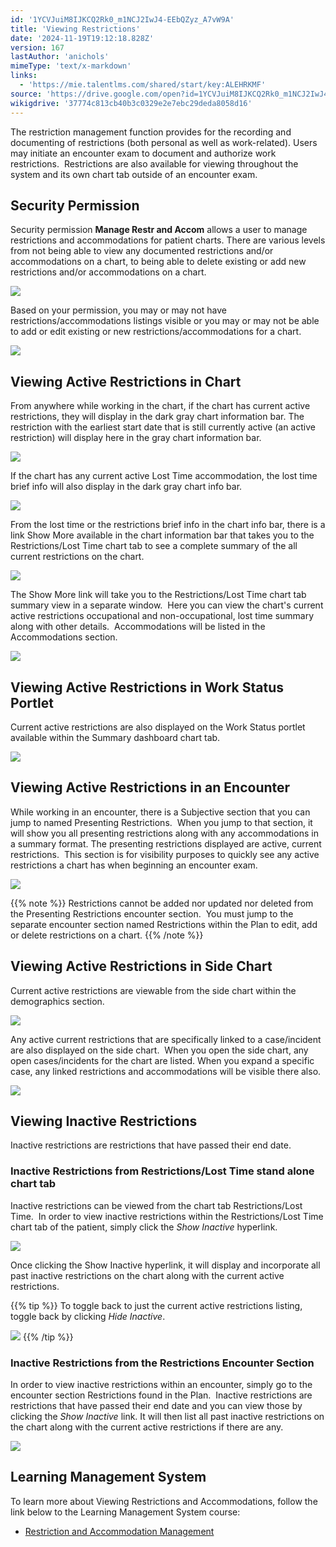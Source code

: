 ```yaml
---
id: '1YCVJuiM8IJKCQ2Rk0_m1NCJ2IwJ4-EEbQZyz_A7vW9A'
title: 'Viewing Restrictions'
date: '2024-11-19T19:12:18.828Z'
version: 167
lastAuthor: 'anichols'
mimeType: 'text/x-markdown'
links:
  - 'https://mie.talentlms.com/shared/start/key:ALEHRKMF'
source: 'https://drive.google.com/open?id=1YCVJuiM8IJKCQ2Rk0_m1NCJ2IwJ4-EEbQZyz_A7vW9A'
wikigdrive: '37774c813cb40b3c0329e2e7ebc29deda8058d16'
---
```

The restriction management function provides for the recording and documenting of restrictions (both personal as well as work-related). Users may initiate an encounter exam to document and authorize work restrictions.  Restrictions are also available for viewing throughout the system and its own chart tab outside of an encounter exam.

## Security Permission

Security permission **Manage Restr and Accom** allows a user to manage restrictions and accommodations for patient charts.  There are various levels from not being able to view any documented restrictions and/or accommodations on a chart, to being able to delete existing or add new restrictions and/or accommodations on a chart.

![](../viewing-restrictions.assets/60140c574ab7a6e73a97e879234d1109.png)

Based on your permission, you may or may not have restrictions/accommodations listings visible or you may or may not be able to add or edit existing or new restrictions/accommodations for a chart.

![](../viewing-restrictions.assets/ecd3ede4ae2d53e7c2db7301c3c2f454.png)

## Viewing Active Restrictions in Chart

From anywhere while working in the chart, if the chart has current active restrictions, they will display in the dark gray chart information bar. The restriction with the earliest start date that is still currently active (an active restriction) will display here in the gray chart information bar.

![](../viewing-restrictions.assets/98538ed5c9267f9add3b7a3252f54c69.png)

If the chart has any current active Lost Time accommodation, the lost time brief info will also display in the dark gray chart info bar.

![](../viewing-restrictions.assets/f89438eae8a9dd2fd2fa22b3de2e97de.png)

From the lost time or the restrictions brief info in the chart info bar, there is a link Show More available in the chart information bar that takes you to the Restrictions/Lost Time chart tab to see a complete summary of the all current restrictions on the chart.

![](../viewing-restrictions.assets/2baa47dca28f167ae50d5026e13a3478.png)

The Show More link will take you to the Restrictions/Lost Time chart tab summary view in a separate window.  Here you can view the chart's current active restrictions occupational and non-occupational, lost time summary along with other details.  Accommodations will be listed in the Accommodations section.

![](../viewing-restrictions.assets/bd3e5ceb6487a6cded5cf20964d991d9.png)

## Viewing Active Restrictions in Work Status Portlet

Current active restrictions are also displayed on the Work Status portlet available within the Summary dashboard chart tab.

![](../viewing-restrictions.assets/401be24761187619a8fc970a43d8563a.png)

## Viewing Active Restrictions in an Encounter

While working in an encounter, there is a Subjective section that you can jump to named Presenting Restrictions.  When you jump to that section, it will show you all presenting restrictions along with any accommodations in a summary format. The presenting restrictions displayed are active, current restrictions.  This section is for visibility purposes to quickly see any active restrictions a chart has when beginning an encounter exam.

![](../viewing-restrictions.assets/1c6dc2377364f180323f8d0ee9b90b0d.png)

{{% note %}}
Restrictions cannot be added nor updated nor deleted from the Presenting Restrictions encounter section.  You must jump to the separate encounter section named Restrictions within the Plan to edit, add or delete restrictions on a chart.
{{% /note %}}

## Viewing Active Restrictions in Side Chart

Current active restrictions are viewable from the side chart within the demographics section.

![](../viewing-restrictions.assets/4ab7e69d35c018ddfac3f4b6aefdc34c.png)

Any active current restrictions that are specifically linked to a case/incident are also displayed on the side chart.  When you open the side chart, any open cases/incidents for the chart are listed. When you expand a specific case, any linked restrictions and accommodations will be visible there also.

![](../viewing-restrictions.assets/e0c6d6cb0809ea952e550a2a74c2e398.png)

## Viewing Inactive Restrictions

Inactive restrictions are restrictions that have passed their end date.

### Inactive Restrictions from Restrictions/Lost Time stand alone chart tab

Inactive restrictions can be viewed from the chart tab Restrictions/Lost Time.  In order to view inactive restrictions within the Restrictions/Lost Time chart tab of the patient, simply click the *Show Inactive* hyperlink.

![](../viewing-restrictions.assets/1d639a59c1c3ea69a8bd5e742553e6fb.png)

Once clicking the Show Inactive hyperlink, it will display and incorporate all past inactive restrictions on the chart along with the current active restrictions.

{{% tip %}}
To toggle back to just the current active restrictions listing, toggle back by clicking *Hide Inactive*.

![](../viewing-restrictions.assets/87555114a978c5575408a802d5af4490.png)
{{% /tip %}}

### Inactive Restrictions from the Restrictions Encounter Section

In order to view inactive restrictions within an encounter, simply go to the encounter section Restrictions found in the Plan.  Inactive restrictions are restrictions that have passed their end date and you can view those by clicking the *Show Inactive* link.  It will then list all past inactive restrictions on the chart along with the current active restrictions if there are any.

![](../viewing-restrictions.assets/f36d1315014a17092371eda41d0c2851.png)

## Learning Management System

To learn more about Viewing Restrictions and Accommodations, follow the link below to the Learning Management System course:

* [Restriction and Accommodation Management](https://mie.talentlms.com/shared/start/key:ALEHRKMF)
